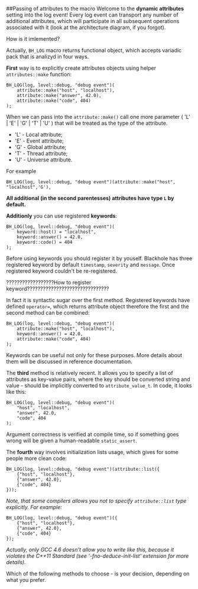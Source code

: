 ##Passing of attributes to the macro
Welcome to the **dynamic attributes** setting into the log event! Every log event can transport any number of additional attributes, which will participate in all subsequent operations associated with it (look at the architecture diagram, if you forgot).

How is it imlemented?

Actually, `BH_LOG` macro returns functional object, which accepts variadic pack that is analizyd in four ways.

**First** way is to explicitly create attributes objects using helper `attributes::make` function:

```
BH_LOG(log, level::debug, "debug event")(
    attribute::make("host", "localhost"),
    attribute::make("answer", 42.0),
    attribute::make("code", 404)
);
```

When we can pass into the `attribute::make()` call one more parameter ( 'L' | 'E' | 'G' | 'T' | 'U' ) that will be treated as the type of the attribute.

  * 'L' - Local attribute;
  * 'E' - Event attribute;
  * 'G' - Global attribute;
  * 'T' - Thread attribute;
  * 'U' - Universe attribute.

For example

```
BH_LOG(log, level::debug, "debug event")(attribute::make("host", "localhost",'G'),
```

**All additional (in the second parentesses) attributes have type `L` by default.**

**Additionly** you can use registered **keywords**:
```
BH_LOG(log, level::debug, "debug event")(
    keyword::host() = "localhost",
    keyword::answer() = 42.0,
    keyword::code() = 404
);
```

Before using keywords you should register it by youself. Blackhole has three registered keyword by default `timestamp`, `severity` and `message`. Once registered keyword couldn't be re-registered. 

??????????????????How to register keyword???????????????????????????????



In fact it is syntactic sugar over the first method. Registered keywords have defined `operator=`, which returns attribute object therefore the first and the second method can be combined:

```
BH_LOG(log, level::debug, "debug event")(
    attribute::make("host", "localhost"),
    keyword::answer() = 42.0,
    attribute::make("code", 404)
);
```

Keywords can be useful not only for these purposes. More details about them will be discussed in reference documentation.

The **third** method is relatively recent. It allows you to specify a list of attributes as key-value pairs, where the key should be converted string and value - should be implicitly converted to `attribute_value_t`. In code, it looks like this:
```
BH_LOG(log, level::debug, "debug event")(
    "host", "localhost",
    "answer", 42.0,
    "code", 404
);
```

Argument correctness is verified at compile time, so if something goes wrong will be given a human-readable `static_assert`.

The **fourth** way involves initialization lists usage, which gives for some people more clean code:

```
BH_LOG(log, level::debug, "debug event")(attribute::list({
    {"host", "localhost"},
    {"answer", 42.0},
    {"code", 404}
}));
```

*Note, that some compilers allows you not to specify `attribute::list` type explicitly. For example:*

```
BH_LOG(log, level::debug, "debug event")({
    {"host", "localhost"},
    {"answer", 42.0},
    {"code", 404}
});
```

*Actually, only GCC 4.6 doesn't allow you to write like this, because it violates the C++11 Standard (see '-fno-deduce-init-list' extension for more details).*

Which of the following methods to choose - is your decision, depending on what you prefer.